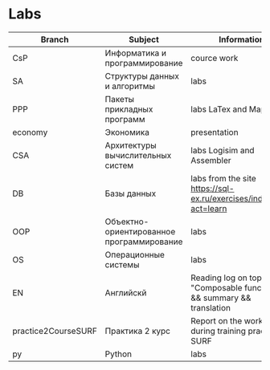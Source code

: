 # Labs

 | Branch | Subject | Information
--------- | --------- | ----------
CsP | Информатика и программирование | cource work
SA | Структуры данных и алгоритмы | labs
PPP | Пакеты прикладных программ | labs LaTex and Maple
economy | Экономика | presentation
CSA | Архитектуры вычислительных систем | labs Logisim and Assembler
DB | Базы данных | labs from the site <https://sql-ex.ru/exercises/index.php?act=learn>
OOP | Объектно-ориентированное программирование | labs
OS | Операционные системы | labs
EN | Английскй | Reading log on topic "Composable functions" && summary && translation
practice2CourseSURF | Практика 2 курс | Report on the work done during training practice at SURF
py | Python | labs
